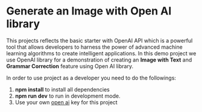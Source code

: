 # Generate an Image with Open AI library

This projects reflects the basic starter with OpenAI API which is a powerful tool that allows developers to harness the power of advanced machine learning algorithms to create intelligent applications. In this demo project we use OpenAI library for a demonstration of creating an **Image with Text** and **Grammar Correction** feature using Open AI library.

In order to use project as a developer you need to do the followings:

1. **npm install** to install all dependencies
2. **npm run dev** to run in development mode.
3. Use your own [open ai](https://beta.openai.com/docs/introduction) key for this project
